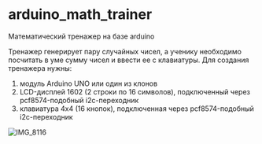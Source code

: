 # arduino_math_trainer
Математический тренажер на базе arduino

Тренажер генерирует пару случайных чисел, а ученику необходимо посчитать в уме сумму чисел и ввести ее с клавиатуры.
Для создания тренажера нужны:
1) модуль Arduino UNO или один из клонов
2) LCD-дисплей 1602 (2 строки по 16 символов), подключенный через pcf8574-подобный i2c-переходник
3) клавиатура 4x4 (16 кнопок), подключенная через pcf8574-подобный i2c-переходник

![IMG_8116](https://user-images.githubusercontent.com/123819531/215273934-0c92fe45-fb37-4f02-ace6-bf71fd6be966.JPG)
